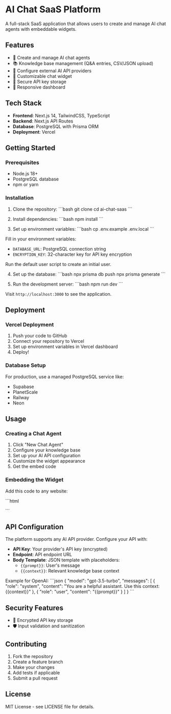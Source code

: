 # AI Chat SaaS Platform

A full-stack SaaS application that allows users to create and manage AI chat agents with embeddable widgets.

## Features

- 🤖 Create and manage AI chat agents
- 📚 Knowledge base management (Q&A entries, CSV/JSON upload)
- 🔧 Configure external AI API providers
- 🎨 Customizable chat widget
- 🔐 Secure API key storage
- 📱 Responsive dashboard

## Tech Stack

- **Frontend**: Next.js 14, TailwindCSS, TypeScript
- **Backend**: Next.js API Routes
- **Database**: PostgreSQL with Prisma ORM
- **Deployment**: Vercel

## Getting Started

### Prerequisites

- Node.js 18+
- PostgreSQL database
- npm or yarn

### Installation

1. Clone the repository:
\`\`\`bash
git clone <repository-url>
cd ai-chat-saas
\`\`\`

2. Install dependencies:
\`\`\`bash
npm install
\`\`\`

3. Set up environment variables:
\`\`\`bash
cp .env.example .env.local
\`\`\`

Fill in your environment variables:
- `DATABASE_URL`: PostgreSQL connection string
- `ENCRYPTION_KEY`: 32-character key for API key encryption

Run the default user script to create an initial user.

4. Set up the database:
\`\`\`bash
npx prisma db push
npx prisma generate
\`\`\`

5. Run the development server:
\`\`\`bash
npm run dev
\`\`\`

Visit `http://localhost:3000` to see the application.

## Deployment

### Vercel Deployment

1. Push your code to GitHub
2. Connect your repository to Vercel
3. Set up environment variables in Vercel dashboard
4. Deploy!

### Database Setup

For production, use a managed PostgreSQL service like:
- Supabase
- PlanetScale
- Railway
- Neon

## Usage

### Creating a Chat Agent

1. Click "New Chat Agent"
2. Configure your knowledge base
3. Set up your AI API configuration
4. Customize the widget appearance
5. Get the embed code

### Embedding the Widget

Add this code to any website:

\`\`\`html
<script>
  (function() {
    var script = document.createElement('script');
    script.src = 'https://your-domain.com/widget.js';
    script.setAttribute('data-chat-agent-id', 'your-agent-id');
    script.setAttribute('data-config', '{}');
    document.head.appendChild(script);
  })();
</script>
\`\`\`

## API Configuration

The platform supports any AI API provider. Configure your API with:

- **API Key**: Your provider's API key (encrypted)
- **Endpoint**: API endpoint URL
- **Body Template**: JSON template with placeholders:
  - `{{prompt}}`: User's message
  - `{{context}}`: Relevant knowledge base context

Example for OpenAI:
\`\`\`json
{
  "model": "gpt-3.5-turbo",
  "messages": [
    {
      "role": "system",
      "content": "You are a helpful assistant. Use this context: {{context}}"
    },
    {
      "role": "user",
      "content": "{{prompt}}"
    }
  ]
}
\`\`\`

## Security Features

- 🔐 Encrypted API key storage
- 🛡️ Input validation and sanitization

## Contributing

1. Fork the repository
2. Create a feature branch
3. Make your changes
4. Add tests if applicable
5. Submit a pull request

## License

MIT License - see LICENSE file for details.
